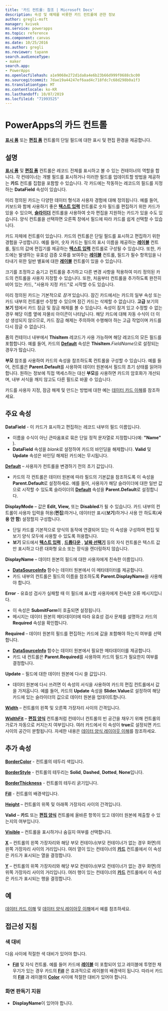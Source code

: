 ```yaml
---
title: '카드 컨트롤: 참조 | Microsoft Docs'
description: 속성 및 예제를 비롯한 카드 컨트롤에 관한 정보
author: gregli-msft
manager: kvivek
ms.service: powerapps
ms.topic: reference
ms.component: canvas
ms.date: 10/25/2016
ms.author: gregli
ms.reviewer: tapanm
search.audienceType:
- maker
search.app:
- PowerApps
ms.openlocfilehash: a1e9068e272d1da8a4e6b23b66d999f0688cbc00
ms.sourcegitcommit: 7dae19a44247ef6aad4c718fdc7c68d298b0a1f3
ms.translationtype: MT
ms.contentlocale: ko-KR
ms.lasthandoff: 10/07/2019
ms.locfileid: "71993525"
---
```

# <a name="card-control-in-powerapps"></a>PowerApps의 카드 컨트롤
**[표시 폼](control-form-detail.md)** 또는 **[편집 폼](control-form-detail.md)** 컨트롤의 단일 필드에 대한 표시 및 편집 환경을 제공합니다.

## <a name="description"></a>설명
**[표시 폼](control-form-detail.md)** 및 **[편집 폼](control-form-detail.md)** 컨트롤은 레코드 전체를 표시하고 볼 수 있는 컨테이너의 역할을 합니다. 각 컨테이너는 개별 필드를 표시하거나 이러한 필드를 업데이트할 방법을 제공하는 **카드** 컨트롤 집합을 포함할 수 있습니다. 각 카드에는 작동하는 레코드의 필드를 지정하는 **DataField** 속성이 있습니다.  

미리 정의된 카드는 다양한 데이터 형식과 사용자 경험에 대해 정의됩니다.  예를 들어, 키보드와 함께 사용하기 좋은 **[텍스트 입력](control-text-input.md)** 컨트롤로 숫자 필드를 편집하기 위한 카드가 있을 수 있으며, **[슬라이더](control-slider.md)** 컨트롤을 사용하여 숫자 편집을 지원하는 카드가 있을 수도 있습니다. 양식 컨트롤을 선택하면 오른쪽 창에서 필드에 따라 카드를 쉽게 선택할 수 있습니다.

카드 자체에 컨트롤이 있습니다. 카드의 컨트롤은 단일 필드를 표시하고 편집하기 위한 경험을 구성합니다. 예를 들어, 숫자 카드는 필드의 표시 이름을 제공하는 **[레이블](control-text-box.md)** 컨트롤, 필드의 값에 편집기를 제공하는 **[텍스트 입력](control-text-input.md)** 컨트롤로 구성될 수 있습니다. 또한, 카드에는 발생하는 유효성 검증 오류를 보여주는 **[레이블](control-text-box.md)** 컨트롤, 필드가 필수 항목임을 나타내기 위한 일반 별표에 대한 **[레이블](control-text-box.md)** 컨트롤이 있을 수 있습니다.

크기를 조정하고 숨기고 컨트롤을 추가하고 다른 변경 사항을 적용하여 미리 정의된 카드의 컨트롤을 사용자 지정할 수 있습니다. 또한, 처음부터 컨트롤을 추가하도록 완전히 비어 있는 카드, "사용자 지정 카드"로 시작할 수도 있습니다.

미리 정의된 카드는 기본적으로 *잠겨* 있습니다. 잠긴 카드에서는 카드의 일부 속성 또는 카드 내부의 컨트롤만 수정할 수 있으며 잠긴 카드는 삭제할 수 없습니다. **고급** 보기의 **보기** 탭에서 카드 잠금 및 잠금 해제를 볼 수 있습니다. 속성이 잠겨 있고 수정할 수 없는 경우 해당 이름 옆에 자물쇠 아이콘이 나타납니다. 해당 카드에 대해 자동 수식이 더 이상 생성되지 않으므로, 카드 잠금 해제는 주의하여 수행해야 하는 고급 작업이며 카드를 다시 잠글 수 없습니다.

폼의 컨테이너 내부에서 **ThisItem** 레코드가 사용 가능하며 해당 레코드의 모든 필드를 포함합니다.  예를 들어, 카드의 **[Default](properties-core.md)** 속성은 **ThisItem**.*FieldName*으로 설정되는 경우가 많습니다.

**부모** 참조를 사용하여 카드의 속성을 참조하도록 컨트롤을 구성할 수 있습니다.  예를 들어, 컨트롤은 **Parent.Default**를 사용하여 데이터 원본에서 필드의 초기 상태를 읽어야 합니다. 원하는 정보에 직접 액세스하는 대신 **부모**를 사용하면 카드의 암호화가 개선되며, 내부 서식을 깨지 않고도 다른 필드로 바꿀 수 있습니다.

카드를 사용자 지정, 잠금 해제 및 만드는 방법에 대한 예는 [데이터 카드 이해](../working-with-cards.md)를 참조하세요.

## <a name="key-properties"></a>주요 속성
**DataField** - 이 카드가 표시하고 편집하는 레코드 내부의 필드 이름입니다.

* 이름을 수식이 아닌 큰따옴표로 묶은 단일 정적 문자열로 지정합니다(예: **"Name"** ).
* **DataField** 속성을 *blank*로 설정하여 카드의 바인딩을 해제합니다. **Valid** 및 **Update** 속성은 바인딩 해제된 카드에는 무시됩니다.

**[Default](properties-core.md)** – 사용자가 컨트롤을 변경하기 전의 초기 값입니다.

* 카드의 각 컨트롤은 데이터 원본에 따라 필드의 기본값을 참조하도록 이 속성을 **Parent.Default**로 설정하세요. 예를 들어, 사용자가 해당 슬라이더에 대한 일반 값으로 시작할 수 있도록 슬라이더의 **[Default](properties-core.md)** 속성을 **Parent.Default**로 설정합니다.

**DisplayMode** – 값은 **Edit, View,** 또는 **Disabled**가 될 수 있습니다. 카드 내부의 컨트롤이 사용자 입력을 허용(**편집**)하거나, 데이터만 표시(**보기**)하거나 사용 안 하도록(**사용 안 함**) 설정할지 구성합니다.  

* 단일 카드를 기본적으로 양식의 동작에 연결되어 있는 이 속성을 구성하여 편집 및 보기 양식 모두에 사용할 수 있도록 허용합니다.
* **보기** 모드에서 **[텍스트 입력](control-text-input.md)** , **[드롭다운](control-drop-down.md)** , **[날짜 선택기](control-date-picker.md)** 등의 자식 컨트롤은 텍스트 값만 표시하고 다른 대화형 요소 또는 장식을 렌더링하지 않습니다.

**DisplayName** – 데이터 원본의 필드에 대한 사용자에게 친숙한 이름입니다.

* **[DataSourceInfo](../functions/function-datasourceinfo.md)** 함수는 데이터 원본에서 이 메타데이터를 제공합니다.
* 카드 내부의 컨트롤은 필드의 이름을 참조하도록 **Parent.DisplayName**을 사용해야 합니다.

**Error** - 유효성 검사가 실패할 때 이 필드에 표시할 사용자에게 친숙한 오류 메시지입니다.

* 이 속성은 **SubmitForm**이 호출되면 설정됩니다.  
* 메시지는 데이터 원본의 메타데이터에 따라 유효성 검사 문제를 설명하고 카드의 **Required** 속성을 확인합니다.

**Required** – 데이터 원본의 필드를 편집하는 카드에 값을 포함해야 하는지 여부를 선택합니다.

* **[DataSourceInfo](../functions/function-datasourceinfo.md)** 함수는 데이터 원본에서 필요한 메타데이터를 제공합니다.
* 카드 내 컨트롤은 **Parent.Required**를 사용하여 카드의 필드가 필요한지 여부를 결정합니다.

**Update** – 필드에 대한 데이터 원본에 다시 쓸 값입니다.

* 데이터 원본에 다시 쓰려면 이 속성의 서식을 사용하여 카드의 편집 컨트롤에서 값을 가져옵니다. 예를 들어, 카드의 **Update** 속성을 **Slider.Value**로 설정하여 해당 카드에 있는 슬라이더의 값으로 데이터 원본을 업데이트합니다.

**[Width](properties-size-location.md)** – 컨트롤의 왼쪽 및 오른쪽 가장자리 사이의 간격입니다.

**[WidthFit](properties-size-location.md)** – **[편집 양식](control-form-detail.md)** 컨트롤처럼 컨테이너 컨트롤의 빈 공간을 채우기 위해 컨트롤의 가로가 자동으로 커지는지 여부입니다. 여러 카드에서 이 속성이 **true**로 설정되면 카드 사이의 공간이 분할됩니다. 자세한 내용은 [데이터 양식 레이아웃 이해](../working-with-form-layout.md)를 참조하세요.

## <a name="additional-properties"></a>추가 속성
**[BorderColor](properties-color-border.md)** - 컨트롤의 테두리 색입니다.

**[BorderStyle](properties-color-border.md)** - 컨트롤의 테두리는 **Solid**, **Dashed**, **Dotted**, **None**입니다.

**[BorderThickness](properties-color-border.md)** - 컨트롤의 테두리 굵기입니다.

**[Fill](properties-color-border.md)** - 컨트롤의 배경색입니다.

**[Height](properties-size-location.md)** – 컨트롤의 위쪽 및 아래쪽 가장자리 사이의 간격입니다.

**Valid** – **카드** 또는 **[편집 양식](control-form-detail.md)** 컨트롤에 올바른 항목이 있고 데이터 원본에 제출할 수 있는지의 여부입니다.

**[Visible](properties-core.md)** – 컨트롤을 표시하거나 숨길지 여부를 선택합니다.

**[X](properties-size-location.md)** – 컨트롤의 왼쪽 가장자리와 해당 부모 컨테이너(부모 컨테이너가 없는 경우 화면)의 왼쪽 가장자리 사이의 거리입니다. 여러 열이 있는 컨테이너의 **[카드](control-card.md)** 컨트롤에서 이 속성은 카드가 표시되는 열을 결정합니다.

**[Y](properties-size-location.md)** – 컨트롤의 위쪽 가장자리와 해당 부모 컨테이너(부모 컨테이너가 없는 경우 화면)의 위쪽 가장자리 사이의 거리입니다. 여러 행이 있는 컨테이너의 **[카드](control-card.md)** 컨트롤에서 이 속성은 카드가 표시되는 행을 결정합니다.

## <a name="examples"></a>예
[데이터 카드 이해](../working-with-cards.md) 및 [데이터 양식 레이아웃 이해](../working-with-form-layout.md)에서 예를 참조하세요.


## <a name="accessibility-guidelines"></a>접근성 지침
### <a name="color-contrast"></a>색 대비
다음 사이에 적절한 색 대비가 있어야 합니다.
* **[Fill](properties-color-border.md)** 및 자식 컨트롤. 예를 들어 카드에 **[레이블](control-text-box.md)** 이 포함되어 있고 레이블에 투명한 채우기가 있는 경우 카드의 **[Fill](properties-color-border.md)** 은 효과적으로 레이블의 배경색이 됩니다. 따라서 카드의 **[Fill](properties-color-border.md)** 과 레이블의 **[Color](properties-color-border.md)** 사이에 적절한 대비가 있어야 합니다.

### <a name="screen-reader-support"></a>화면 판독기 지원
* **DisplayName**이 있어야 합니다.
